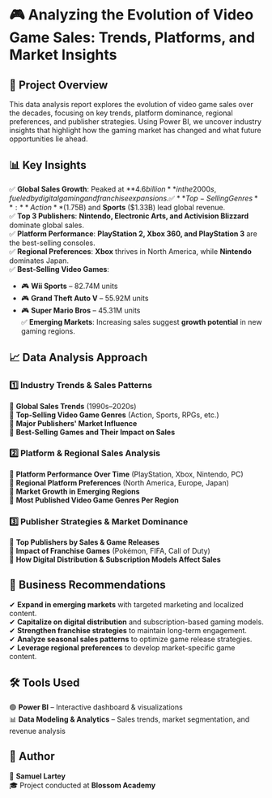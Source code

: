# 🎮 Analyzing the Evolution of Video Game Sales: Trends, Platforms, and Market Insights  

## 📌 Project Overview  
This data analysis report explores the evolution of video game sales over the decades, focusing on key trends, platform dominance, regional preferences, and publisher strategies. Using Power BI, we uncover industry insights that highlight how the gaming market has changed and what future opportunities lie ahead.  

## 📊 Key Insights  

✅ **Global Sales Growth**: Peaked at **$4.6 billion** in the 2000s, fueled by digital gaming and franchise expansions.  
✅ **Top-Selling Genres**: **Action** ($1.75B) and **Sports** ($1.33B) lead global revenue.  
✅ **Top 3 Publishers**: **Nintendo, Electronic Arts, and Activision Blizzard** dominate global sales.  
✅ **Platform Performance**: **PlayStation 2, Xbox 360, and PlayStation 3** are the best-selling consoles.  
✅ **Regional Preferences**: **Xbox** thrives in North America, while **Nintendo** dominates Japan.  
✅ **Best-Selling Video Games**:  
   - 🎮 **Wii Sports** – 82.74M units  
   - 🎮 **Grand Theft Auto V** – 55.92M units  
   - 🎮 **Super Mario Bros** – 45.31M units  
✅ **Emerging Markets**: Increasing sales suggest **growth potential** in new gaming regions.  

## 📈 Data Analysis Approach  

### 1️⃣ Industry Trends & Sales Patterns  
🔹 **Global Sales Trends** (1990s–2020s)  
🔹 **Top-Selling Video Game Genres** (Action, Sports, RPGs, etc.)  
🔹 **Major Publishers' Market Influence**  
🔹 **Best-Selling Games and Their Impact on Sales**  

### 2️⃣ Platform & Regional Sales Analysis  
🔹 **Platform Performance Over Time** (PlayStation, Xbox, Nintendo, PC)  
🔹 **Regional Platform Preferences** (North America, Europe, Japan)  
🔹 **Market Growth in Emerging Regions**  
🔹 **Most Published Video Game Genres Per Region**  

### 3️⃣ Publisher Strategies & Market Dominance  
🔹 **Top Publishers by Sales & Game Releases**  
🔹 **Impact of Franchise Games** (Pokémon, FIFA, Call of Duty)  
🔹 **How Digital Distribution & Subscription Models Affect Sales**  

## 🎯 Business Recommendations  

✔ **Expand in emerging markets** with targeted marketing and localized content.  
✔ **Capitalize on digital distribution** and subscription-based gaming models.  
✔ **Strengthen franchise strategies** to maintain long-term engagement.  
✔ **Analyze seasonal sales patterns** to optimize game release strategies.  
✔ **Leverage regional preferences** to develop market-specific game content.  

## 🛠️ Tools Used  

🟢 **Power BI** – Interactive dashboard & visualizations  
📊 **Data Modeling & Analytics** – Sales trends, market segmentation, and revenue analysis  

## 👤 Author  

📌 **Samuel Lartey**  
🎓 Project conducted at **Blossom Academy**  
